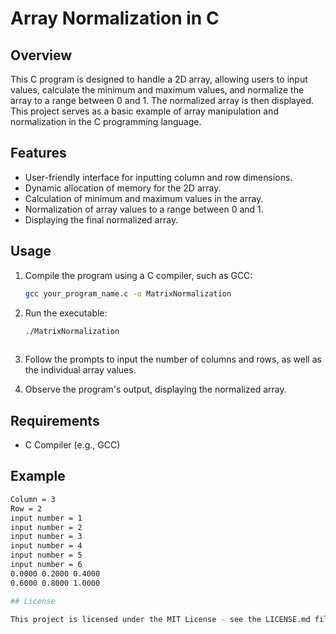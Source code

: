 # Array Normalization in C

## Overview

This C program is designed to handle a 2D array, allowing users to input values, calculate the minimum and maximum values, and normalize the array to a range between 0 and 1. The normalized array is then displayed. This project serves as a basic example of array manipulation and normalization in the C programming language.

## Features

- User-friendly interface for inputting column and row dimensions.
- Dynamic allocation of memory for the 2D array.
- Calculation of minimum and maximum values in the array.
- Normalization of array values to a range between 0 and 1.
- Displaying the final normalized array.

## Usage

1. Compile the program using a C compiler, such as GCC:

   ```bash
   gcc your_program_name.c -o MatrixNormalization

2. Run the executable:

   ```bash
   ./MatrixNormalization
  
3. Follow the prompts to input the number of columns and rows, as well as the individual array values.

4. Observe the program's output, displaying the normalized array.

## Requirements

- C Compiler (e.g., GCC)

## Example


```bash
Column = 3
Row = 2
input number = 1
input number = 2
input number = 3
input number = 4
input number = 5
input number = 6
0.0000 0.2000 0.4000 
0.6000 0.8000 1.0000

## License

This project is licensed under the MIT License - see the LICENSE.md file for details.


